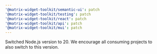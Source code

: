 ```yaml
---
'@matrix-widget-toolkit/semantic-ui': patch
'@matrix-widget-toolkit/testing': patch
'@matrix-widget-toolkit/react': patch
'@matrix-widget-toolkit/api': patch
'@matrix-widget-toolkit/mui': patch
---
```


Switched Node.js version to 20. We encourage all consuming projects to also switch to this version.
